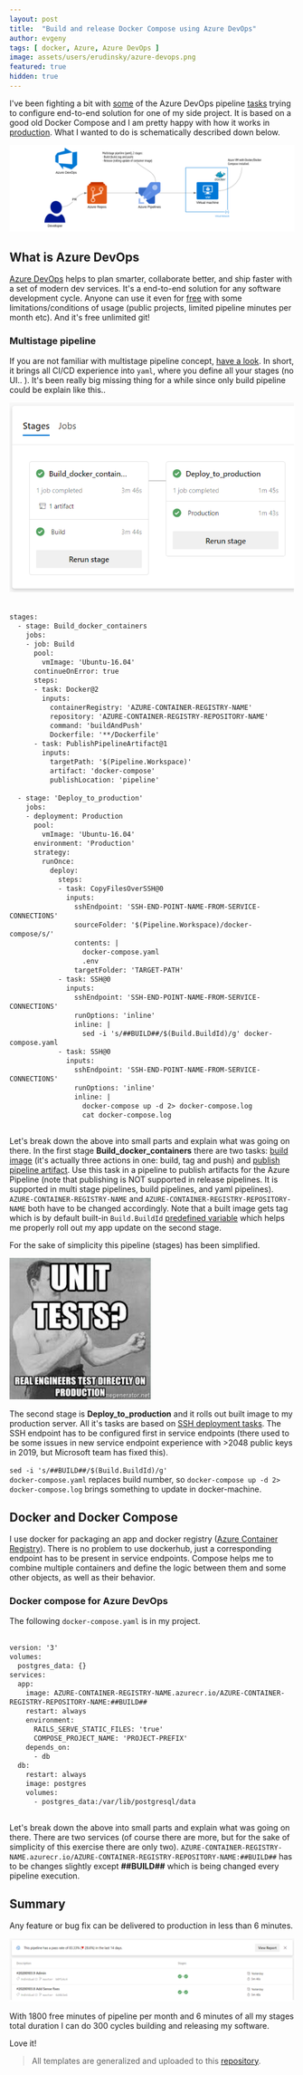 ```yaml
---
layout: post
title:  "Build and release Docker Compose using Azure DevOps"
author: evgeny
tags: [ docker, Azure, Azure DevOps ]
image: assets/users/erudinsky/azure-devops.png
featured: true
hidden: true
---
```


I've been fighting a bit with [some](https://docs.microsoft.com/en-us/azure/devops/pipelines/tasks/build/docker-compose?view=azure-devops) of the Azure DevOps pipeline [tasks](https://docs.microsoft.com/en-us/azure/devops/pipelines/tasks/build/docker?view=azure-devops) trying to configure end-to-end solution for one of my side project. It is based on a good old Docker Compose and I am pretty happy with how it works in [production](https://docs.docker.com/compose/production/). What I wanted to do is schematically described down below.

![Docker Compose CI/CD with Azure DevOps](/assets/users/erudinsky/azure-devops/docker-compose-cicd-with-azure-devops-microsoft.png)

## What is Azure DevOps

[Azure DevOps](https://azure.microsoft.com/en-us/services/devops/) helps to plan smarter, collaborate better, and ship faster with a set of modern dev services. It's a end-to-end solution for any software development cycle. Anyone can use it even for [free](https://azure.microsoft.com/en-us/pricing/details/devops/azure-devops-services/) with some limitations/conditions of usage (public projects, limited pipeline minutes per month etc). And it's free unlimited git!

### Multistage pipeline

If you are not familiar with multistage pipeline concept, [have a look](https://docs.microsoft.com/en-us/learn/modules/create-multi-stage-pipeline/). In short, it brings all CI/CD experience into `yaml`, where you define all your stages (no UI.. ). It's been really big missing thing for a while since only build pipeline could be explain like this.. 

![Multistage pipeline (Azure DevOps)](/assets/users/erudinsky/azure-devops/multistage-pipeline-yaml.png)

<pre class="language-yaml" data-language="yaml">
<code>
stages:
  - stage: Build_docker_containers
    jobs:
    - job: Build
      pool:
        vmImage: 'Ubuntu-16.04'
      continueOnError: true
      steps:
      - task: Docker@2
        inputs:
          containerRegistry: 'AZURE-CONTAINER-REGISTRY-NAME'
          repository: 'AZURE-CONTAINER-REGISTRY-REPOSITORY-NAME'
          command: 'buildAndPush'
          Dockerfile: '**/Dockerfile'
      - task: PublishPipelineArtifact@1
        inputs:
          targetPath: '$(Pipeline.Workspace)'
          artifact: 'docker-compose'
          publishLocation: 'pipeline'
  
  - stage: 'Deploy_to_production'
    jobs:
    - deployment: Production
      pool:
        vmImage: 'Ubuntu-16.04'
      environment: 'Production'
      strategy:
        runOnce:
          deploy:
            steps:
            - task: CopyFilesOverSSH@0
              inputs:
                sshEndpoint: 'SSH-END-POINT-NAME-FROM-SERVICE-CONNECTIONS'
                sourceFolder: '$(Pipeline.Workspace)/docker-compose/s/'
                contents: |
                  docker-compose.yaml
                  .env
                targetFolder: 'TARGET-PATH'
            - task: SSH@0
              inputs:
                sshEndpoint: 'SSH-END-POINT-NAME-FROM-SERVICE-CONNECTIONS'
                runOptions: 'inline'
                inline: |
                  sed -i 's/##BUILD##/$(Build.BuildId)/g' docker-compose.yaml
            - task: SSH@0
              inputs:
                sshEndpoint: 'SSH-END-POINT-NAME-FROM-SERVICE-CONNECTIONS'
                runOptions: 'inline'
                inline: |
                  docker-compose up -d 2> docker-compose.log
                  cat docker-compose.log
</code>
</pre>

Let's break down the above into small parts and explain what was going on there. In the first stage **Build_docker_containers** there are two tasks: [build image](https://docs.microsoft.com/en-us/azure/devops/pipelines/ecosystems/containers/build-image?view=azure-devops#create-pipeline-with-build-step) (it's actually three actions in one: build, tag and push) and [publish pipeline artifact](https://docs.microsoft.com/en-us/azure/devops/pipelines/tasks/utility/publish-pipeline-artifact?view=azure-devops). Use this task in a pipeline to publish artifacts for the Azure Pipeline (note that publishing is NOT supported in release pipelines. It is supported in multi stage pipelines, build pipelines, and yaml pipelines). <code class="language-yaml">AZURE-CONTAINER-REGISTRY-NAME</code> and <code class="language-yaml">AZURE-CONTAINER-REGISTRY-REPOSITORY-NAME</code> both have to be changed accordingly. Note that a built image gets tag which is by default built-in <code class="language-yaml">Build.BuildId</code> [predefined variable](https://docs.microsoft.com/en-us/azure/devops/pipelines/tasks/utility/publish-pipeline-artifact?view=azure-devops) which helps me properly roll out my app update on the second stage.

For the sake of simplicity this pipeline (stages) has been simplified.

![Real engineers test in production](/assets/users/erudinsky/azure-devops/real-engineers-test-on-production.jpg)

The second stage is **Deploy_to_production** and it rolls out built image to my production server. All it's tasks are based on [SSH deployment tasks](https://docs.microsoft.com/en-us/azure/devops/pipelines/tasks/deploy/ssh?view=azure-devops). The SSH endpoint has to be configured first in service endpoints (there used to be some issues in new service endpoint experience with >2048 public keys in 2019, but Microsoft team has fixed this).

<code class="language-bash">sed -i 's/##BUILD##/$(Build.BuildId)/g' docker-compose.yaml</code> replaces build number, so <code class="language-bash">docker-compose up -d 2> docker-compose.log</code> brings something to update in docker-machine.

## Docker and Docker Compose

I use docker for packaging an app and docker registry ([Azure Container Registry](https://azure.microsoft.com/en-us/services/container-registry/)). There is no problem to use dockerhub, just a corresponding endpoint has to be present in service endpoints. Compose helps me to combine multiple containers and define the logic between them and some other objects, as well as their behavior.

### Docker compose for Azure DevOps

The following <code class="language-yaml">docker-compose.yaml</code> is in my project. 

<pre class="language-yaml">
<code>
version: '3'
volumes:
  postgres_data: {}
services:
  app:
    image: AZURE-CONTAINER-REGISTRY-NAME.azurecr.io/AZURE-CONTAINER-REGISTRY-REPOSITORY-NAME:##BUILD##
    restart: always
    environment: 
      RAILS_SERVE_STATIC_FILES: 'true'
      COMPOSE_PROJECT_NAME: 'PROJECT-PREFIX'
    depends_on:
      - db
  db:
    restart: always
    image: postgres
    volumes:
      - postgres_data:/var/lib/postgresql/data
</code>
</pre>

Let's break down the above into small parts and explain what was going on there. There are two services (of course there are more, but for the sake of simplicity of this exercise there are only two). <code class="language-yaml">AZURE-CONTAINER-REGISTRY-NAME.azurecr.io/AZURE-CONTAINER-REGISTRY-REPOSITORY-NAME:##BUILD##</code> has to be changes slightly except **##BUILD##** which is being changed every pipeline execution.

## Summary

Any feature or bug fix can be delivered to production in less than 6 minutes.

![Azure DevOps multistage pipeline summary](/assets/users/erudinsky/azure-devops/multistage-pipeline-overview.png)

With 1800 free minutes of pipeline per month and 6 minutes of all my stages total duration I can do 300 cycles building and releasing my software. 

Love it!

> All templates are generalized and uploaded to this [<i class="github icon"></i> repository](https://github.com/erudinsky/azure-pipelines).